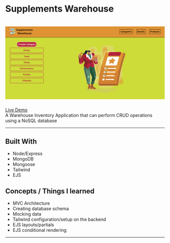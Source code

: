 # Supplements Warehouse
[![Supplements Warehouse](/supp1.png)](https://supplements-warehouse.herokuapp.com/)
============

[Live Demo](https://supplements-warehouse.herokuapp.com/)</br>
A Warehouse Inventory Application that can perform CRUD operations using a NoSQL database

---

## Built With
- Node/Express
- MongoDB
- Mongoose
- Tailwind
- EJS
## Concepts / Things I learned
- MVC Architecture
- Creating database schema
- Mocking data
- Tailwind configuration/setup on the backend
- EJS layouts/partials
- EJS conditional rendering

---
